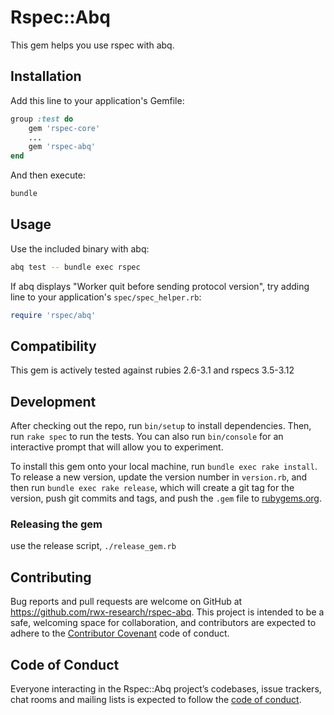 # Rspec::Abq

This gem helps you use rspec with abq.

## Installation

Add this line to your application's Gemfile:

```ruby
group :test do
    gem 'rspec-core'
    ...
    gem 'rspec-abq'
end
```

And then execute:

```bash
bundle
```

## Usage

Use the included binary with abq:

```bash
abq test -- bundle exec rspec
```

If abq displays "Worker quit before sending protocol version", try adding line to your application's `spec/spec_helper.rb`:

```ruby
require 'rspec/abq'
```

## Compatibility

This gem is actively tested against rubies 2.6-3.1 and rspecs 3.5-3.12

## Development

After checking out the repo, run `bin/setup` to install dependencies. Then, run `rake spec` to run the tests. You can also run `bin/console` for an interactive prompt that will allow you to experiment.

To install this gem onto your local machine, run `bundle exec rake install`. To release a new version, update the version number in `version.rb`, and then run `bundle exec rake release`, which will create a git tag for the version, push git commits and tags, and push the `.gem` file to [rubygems.org](https://rubygems.org).

### Releasing the gem

use the release script, `./release_gem.rb`

## Contributing

Bug reports and pull requests are welcome on GitHub at <https://github.com/rwx-research/rspec-abq>. This project is intended to be a safe, welcoming space for collaboration, and contributors are expected to adhere to the [Contributor Covenant](http://contributor-covenant.org) code of conduct.

## Code of Conduct

Everyone interacting in the Rspec::Abq project’s codebases, issue trackers, chat rooms and mailing lists is expected to follow the [code of conduct](https://github.com/rwx-research/rspec-abq/blob/master/CODE_OF_CONDUCT.md).

